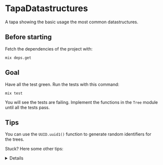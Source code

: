 # TapaDatastructures

A tapa showing the basic usage the most common datastructures.

## Before starting

Fetch the dependencies of the project with:

```
mix deps.get
```

## Goal

Have all the test green. Run the tests with this command:

```
mix test
```

You will see the tests are failing. Implement the functions in the `Tree` module
until all the tests pass.

## Tips

You can use the `UUID.uuid1()` function to generate random identifiers for the trees.

Stuck? Here some other tips:

<details>

Find the functions available in the Map module in the [official documentation](https://hexdocs.pm/elixir/Map.html)

Or the documentation about the [Erlang `rand` module](https://www.erlang.org/doc/man/rand.html#uniform-0)

</details>
